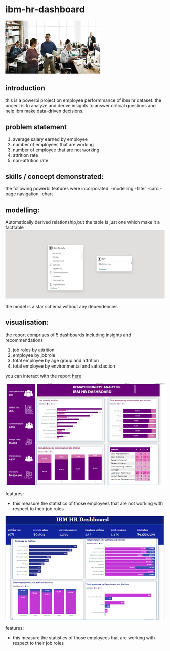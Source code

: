 # ibm-hr-dashboard
![](download.jpeg)
## introduction
this is a powerbi project on employee performmance of ibm hr dataset. the project is to analyze and derive insights
to answer critical questions and help ibm make data-driven decisions.
## problem statement
1. average salary earned by employee
2. number of employees that are working
3. number of employee that are not working
4. attrition rate
5. non-attrition rate
## skills / concept demonstrated:
the following powerbi features were incorporated:
-modelling 
-filter 
-card
-page navigation
-chart
## modelling:
Automatically derived relationship,but the table is just one which make it a facttable
![](Screenshot%202025-01-03%20155123.png)

the model is a star schema without any dependencies
## visualisation:
the report comprises of 5 dashboards including insights and recommendations
1. job roles by attrition
2. employee by jobrole
3. total employee by age group and attrition
4. total employee by environmental and satisfaction

you can interact with the report [here](https://app.powerbi.com/groups/me/reports/75ae97f4-c494-4c64-a343-f154771b48f3/ReportSection?experience=power-bi)

![](Screenshot%202025-01-03%20155415.png)

features:
- this measure the statistics of those employees that are not working with respect to their job roles

![](Screenshot%202025-01-03%20155608.png)

features:
- this measure the statistics of those employees that are working with respect to their job roles

![]()












